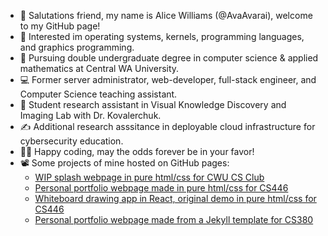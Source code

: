- 👋 Salutations friend, my name is Alice Williams (@AvaAvarai), welcome to my GitHub page!
- 👀 Interested im operating systems, kernels, programming languages, and graphics programming.
- 🌱 Pursuing double undergraduate degree in computer science & applied mathematics at Central WA University.
- :computer: Former server administrator, web-developer, full-stack engineer, and Computer Science teaching assistant.
- :microscope: Student research assistant in Visual Knowledge Discovery and Imaging Lab with Dr. Kovalerchuk.
- :writing_hand: Additional research asssitance in deployable cloud infrastructure for cybersecurity education.
- :woman_technologist: Happy coding, may the odds forever be in your favor!
- 📽️ Some projects of mine hosted on GitHub pages:  
    + [WIP splash webpage in pure html/css for CWU CS Club](https://cwu-cs-club.github.io/club-webpage-splash/) 
    + [Personal portfolio webpage made in pure html/css for CS446](https://avaavarai.github.io/cs446-portfolio-webpage/)  
    + [Whiteboard drawing app in React, original demo in pure html/css for CS446](https://avaavarai.github.io/CS446_MapMaker/)
    + [Personal portfolio webpage made from a Jekyll template for CS380](https://avaavarai.github.io/AvaAvarai.github.io.CS380/)
